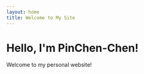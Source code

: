```yaml
---
layout: home
title: Welcome to My Site
---
```


# Hello, I'm PinChen-Chen!

Welcome to my personal website!
